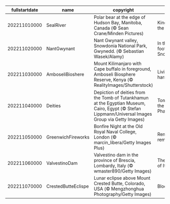 |fullstartdate|name|copyright|title|image|
|--|--|--|--|--|
202211010000|SealRiver|Polar bear at the edge of Hudson Bay, Manitoba, Canada (© Sean Crane/Minden Pictures)|Kings of the north|![](/en-GB/2022/11/202211010000SealRiver.jpg)|
202211020000|NantGwynant|Nant Gwynant valley, Snowdonia National Park, Gwynedd. (© Sebastian Wasek/Alamy)|In the foothills of Snowdon|![](/en-GB/2022/11/202211020000NantGwynant.jpg)|
202211030000|AmboseliBioshere|Mount Kilimanjaro with Cape buffalo in foreground, Amboseli Biosphere Reserve, Kenya (© RealityImages/Shutterstock)|Living in harmony|![](/en-GB/2022/11/202211030000AmboseliBioshere.jpg)|
202211040000|Deities|Depiction of deities from the Tomb of Tutankhamun at the Egyptian Museum, Cairo, Egypt (© Stefan Lippmann/Universal Images Group via Getty Images)|Tomb of the Golden Pharaoh|![](/en-GB/2022/11/202211040000Deities.jpg)|
202211050000|GreenwichFireworks|Bonfire Night at the Old Royal Naval College, London (© marcin_libera/Getty Images Plus)|Remember, remember…|![](/en-GB/2022/11/202211050000GreenwichFireworks.jpg)|
202211060000|ValvestinoDam|Valvestino dam in the province of Brescia, Lombardy, Italy (© wmaster890/Getty Images)|The fjords of Italy|![](/en-GB/2022/11/202211060000ValvestinoDam.jpg)|
202211070000|CrestedButteEclispe|Lunar eclipse above Mount Crested Butte, Colorado, USA (© Mengzhonghua Photography/Getty Images)|Blood moon|![](/en-GB/2022/11/202211070000CrestedButteEclispe.jpg)|

